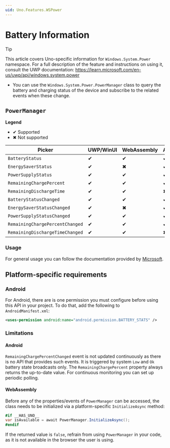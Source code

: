 ```yaml
---
uid: Uno.Features.WSPower
---
```


# Battery Information

> [!TIP]
> This article covers Uno-specific information for `Windows.System.Power` namespace. For a full description of the feature and instructions on using it, consult the UWP documentation: https://learn.microsoft.com/en-us/uwp/api/windows.system.power

* You can use the `Windows.System.Power.PowerManager` class to query the battery and charging status of the device and subscribe to the related events when these change.

## `PowerManager`

**Legend**

* ✔  Supported
* ✖ Not supported

| Picker         | UWP/WinUI   | WebAssembly | Android | iOS   | macOS | WPF | GTK |
|----------------|-------|-------------|---------|-------|-------|-----|-----|
| `BatteryStatus` | ✔   | ✔  | ✔     | ✔    |✖ ️   | ✖ | ✖ ️  |
| `EnergySaverStatus` | ✔   |  ✖ | ✔     | ✔    |✖ ️   | ✖ | ✖ ️  |
| `PowerSupplyStatus` | ✔   | ✔  | ✔     | ✔   |✖ ️   | ✖ | ✖ ️  |
| `RemainingChargePercent` | ✔   | ✔ | ✔     | ✔   |✖ ️   | ✖ | ✖ ️  |
| `RemainingDischargeTime` | ✔   | ✔ |  ✖    | ✖ |✖ ️   | ✖ | ✖ ️  |
| `BatteryStatusChanged` | ✔   | ✔  | ✔     | ✔   |✖ ️   | ✖ | ✖ ️  |
| `EnergySaverStatusChanged` | ✔   |  ✖ | ✔     | ✔    |✖ ️   | ✖ | ✖ ️  |
| `PowerSupplyStatusChanged` | ✔   | ✔  | ✔     | ✔   |✖ ️   | ✖ | ✖ ️  |
| `RemainingChargePercentChanged` | ✔   | ✔| ✔     | ✔   |✖ ️   | ✖ | ✖ ️  |
| `RemainingDischargeTimeChanged` | ✔   | ✔     |  ✖     |  ✖  |✖ ️   | ✖ | ✖ ️  |

### Usage

For general usage you can follow the documentation provided by [Microsoft](https://learn.microsoft.com/en-us/uwp/api/windows.system.power.powermanager).

## Platform-specific requirements

### Android

For Android, there are is one permission you must configure before using this API in your project. To do that, add the following to `AndroidManifest.xml`:

```xml
<uses-permission android:name="android.permission.BATTERY_STATS" />
```

### Limitations

#### Android

`RemainingChargePercentChanged` event is not updated continuously as there is no API that provides such events. It is triggered by system `Low` and `Ok` battery state broadcasts only. The `RemainingChargePercent` property always returns the up-to-date value. For continuous monitoring you can set up periodic polling.

#### WebAssembly

Before any of the properties/events of `PowerManager` can be accessed, the class needs to be initialized via a platform-specific `InitializeAsync` method:

```csharp
#if __HAS_UNO__
var isAvailable = await PowerManager.InitializeAsync();
#endif
```

If the returned value is `false`, refrain from using `PowerManager` in your code, as it is not available in the browser the user is using.
